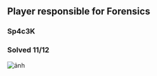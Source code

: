 ## Player responsible for Forensics
### Sp4c3K
### Solved 11/12

![ảnh](https://github.com/LDV-SpaceK/Junior.Crypt.2024-CTF/assets/151914246/1addd890-bef1-4b07-8eb2-27799a73d4f0)
